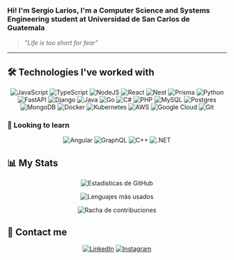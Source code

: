 ### Hi! I'm Sergio Larios, I'm a Computer Science and Systems Engineering student at Universidad de San Carlos de Guatemala

> _"Life is too short for fear"_ 

---

## 🛠️ Technologies I've worked with
<div align="center">

![JavaScript](https://img.shields.io/badge/JavaScript-F7DF1E?logo=javascript&logoColor=000)
![TypeScript](https://img.shields.io/badge/TypeScript-3178C6?logo=typescript&logoColor=fff)
![NodeJS](https://img.shields.io/badge/Node.js-6DA55F?logo=node.js&logoColor=white)
![React](https://img.shields.io/badge/React-%2320232a.svg?logo=react&logoColor=%2361DAFB)
![Nest](https://img.shields.io/badge/Nest.js-%23E0234E.svg?logo=nestjs&logoColor=white)
![Prisma](https://img.shields.io/badge/Prisma-2D3748?logo=prisma&logoColor=white)
![Python](https://img.shields.io/badge/Python-3776AB?logo=python&logoColor=fff)
![FastAPI](https://img.shields.io/badge/FastAPI-009485.svg?logo=fastapi&logoColor=white)
![Django](https://img.shields.io/badge/Django-%23092E20.svg?logo=django&logoColor=white)
![Java](https://img.shields.io/badge/Java-%23ED8B00.svg?logo=openjdk&logoColor=white)
![Go](https://img.shields.io/badge/Go-%2300ADD8.svg?&logo=go&logoColor=white)
![C#](https://custom-icon-badges.demolab.com/badge/C%23-%23239120.svg?logo=cshrp&logoColor=white)
![PHP](https://img.shields.io/badge/php-%23777BB4.svg?&logo=php&logoColor=white)
![MySQL](https://img.shields.io/badge/MySQL-4479A1?logo=mysql&logoColor=fff)
![Postgres](https://img.shields.io/badge/Postgres-%23316192.svg?logo=postgresql&logoColor=white)
![MongoDB](https://img.shields.io/badge/MongoDB-%234ea94b.svg?logo=mongodb&logoColor=white)
![Docker](https://img.shields.io/badge/Docker-2496ED?logo=docker&logoColor=fff)
![Kubernetes](https://img.shields.io/badge/Kubernetes-326CE5?logo=kubernetes&logoColor=fff)
![AWS](https://custom-icon-badges.demolab.com/badge/AWS-%23FF9900.svg?logo=aws&logoColor=white)
![Google Cloud](https://img.shields.io/badge/Google%20Cloud-%234285F4.svg?logo=google-cloud&logoColor=white)
![Git](https://img.shields.io/badge/Git-F05032?logo=git&logoColor=fff)

</div>

### 📖 Looking to learn

<div align="center">

![Angular](https://img.shields.io/badge/Angular-%23DD0031.svg?logo=angular&logoColor=white)
![GraphQL](https://img.shields.io/badge/GraphQL-E10098?logo=graphql&logoColor=fff)
![C++](https://img.shields.io/badge/C++-%2300599C.svg?logo=c%2B%2B&logoColor=white)
![.NET](https://img.shields.io/badge/.NET-512BD4?logo=dotnet&logoColor=fff)

</div>

## 📊 My Stats

<div align="center">
  
![Estadísticas de GitHub](https://github-readme-stats.vercel.app/api?username=sa-larios22&show_icons=true&theme=tokyonight&hide=stars,prs)

![Lenguajes más usados](https://github-readme-stats.vercel.app/api/top-langs/?username=sa-larios22&layout=compact&theme=tokyonight&hide=java,lex,jupyter%20notebook,PEG%2Ejs)

![Racha de contribuciones](https://github-readme-streak-stats.herokuapp.com/?user=sa-larios22&theme=tokyonight)

</div>

## 👤 Contact me

<div align="center">

[![LinkedIn](https://custom-icon-badges.demolab.com/badge/LinkedIn-0A66C2?logo=linkedin-white&logoColor=fff)](https://www.linkedin.com/in/sergio-larios22/) [![Instagram](https://img.shields.io/badge/Instagram-%23E4405F.svg?logo=Instagram&logoColor=white)](https://www.instagram.com/sa.larios22/)

<div>
